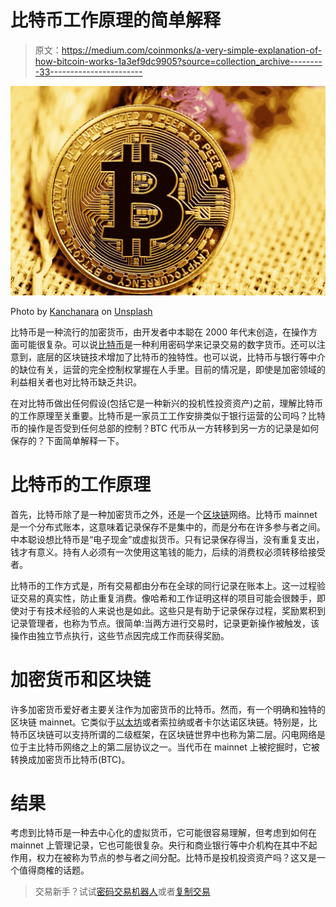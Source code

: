 # 比特币工作原理的简单解释

> 原文：<https://medium.com/coinmonks/a-very-simple-explanation-of-how-bitcoin-works-1a3ef9dc9905?source=collection_archive---------33----------------------->

![](img/1f6f6ee06527854df77108dc51b4630d.png)

Photo by [Kanchanara](https://unsplash.com/@kanchanara?utm_source=medium&utm_medium=referral) on [Unsplash](https://unsplash.com?utm_source=medium&utm_medium=referral)

比特币是一种流行的加密货币，由开发者中本聪在 2000 年代末创造，在操作方面可能很复杂。可以说[比特币](https://prominentcrypto.com/bitcoin/)是一种利用密码学来记录交易的数字货币。还可以注意到，底层的区块链技术增加了比特币的独特性。也可以说，比特币与银行等中介的缺位有关，运营的完全控制权掌握在人手里。目前的情况是，即使是加密领域的利益相关者也对比特币缺乏共识。

在对比特币做出任何假设(包括它是一种新兴的投机性投资资产)之前，理解比特币的工作原理至关重要。比特币是一家员工工作安排类似于银行运营的公司吗？比特币的操作是否受到任何总部的控制？BTC 代币从一方转移到另一方的记录是如何保存的？下面简单解释一下。

# 比特币的工作原理

首先，比特币除了是一种加密货币之外，还是一个[区块链](https://prominentcrypto.com/blockchain/)网络。比特币 mainnet 是一个分布式账本，这意味着记录保存不是集中的，而是分布在许多参与者之间。中本聪设想比特币是“电子现金”或虚拟货币。只有记录保存得当，没有重复支出，钱才有意义。持有人必须有一次使用这笔钱的能力，后续的消费权必须转移给接受者。

比特币的工作方式是，所有交易都由分布在全球的同行记录在账本上。这一过程验证交易的真实性，防止重复消费。像哈希和工作证明这样的项目可能会很棘手，即使对于有技术经验的人来说也是如此。这些只是有助于记录保存过程，奖励累积到记录管理者，也称为节点。很简单:当两方进行交易时，记录更新操作被触发，该操作由独立节点执行，这些节点因完成工作而获得奖励。

# 加密货币和区块链

许多加密货币爱好者主要关注作为加密货币的比特币。然而，有一个明确和独特的区块链 mainnet。它类似于[以太坊](https://prominentcrypto.com/ethereum/)或者索拉纳或者卡尔达诺区块链。特别是，比特币区块链可以支持所谓的二级框架，在区块链世界中也称为第二层。闪电网络是位于主比特币网络之上的第二层协议之一。当代币在 mainnet 上被挖掘时，它被转换成加密货币比特币(BTC)。

# 结果

考虑到比特币是一种去中心化的虚拟货币，它可能很容易理解，但考虑到如何在 mainnet 上管理记录，它也可能很复杂。央行和商业银行等中介机构在其中不起作用，权力在被称为节点的参与者之间分配。比特币是投机投资资产吗？这又是一个值得商榷的话题。

> 交易新手？试试[密码交易机器人](/coinmonks/crypto-trading-bot-c2ffce8acb2a)或者[复制交易](/coinmonks/top-10-crypto-copy-trading-platforms-for-beginners-d0c37c7d698c)